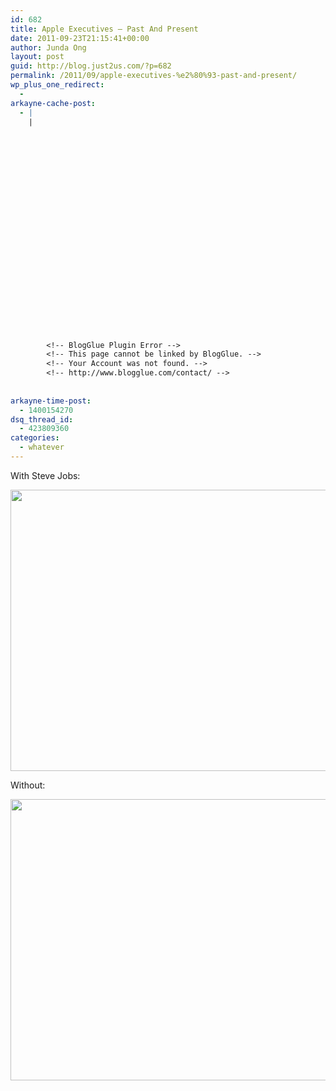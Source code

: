 ```yaml
---
id: 682
title: Apple Executives – Past And Present
date: 2011-09-23T21:15:41+00:00
author: Junda Ong
layout: post
guid: http://blog.just2us.com/?p=682
permalink: /2011/09/apple-executives-%e2%80%93-past-and-present/
wp_plus_one_redirect:
  - 
arkayne-cache-post:
  - |
    |
        
        
        
        
        
        
        
        
        
        
        
        
        
        
        
        
        
        
        
        
        
        
        
        <!-- BlogGlue Plugin Error -->
        <!-- This page cannot be linked by BlogGlue. -->
        <!-- Your Account was not found. -->
        <!-- http://www.blogglue.com/contact/ -->
        
        
arkayne-time-post:
  - 1400154270
dsq_thread_id:
  - 423809360
categories:
  - whatever
---
```

<p style="text-align: left;">
  With Steve Jobs:
</p>

<p style="text-align: left;">
  <a href="http://blog.just2us.com/wp-content/uploads/2011/09/apple-past.png" onclick="__gaTracker('send', 'event', 'outbound-article', 'http://blog.just2us.com/wp-content/uploads/2011/09/apple-past.png', '');"><img title="apple past executes with Steve Jobs" src="http://blog.just2us.com/wp-content/uploads/2011/09/apple-past.png" alt="" width="600" height="450" /></a>
</p>

<p style="text-align: left;">
  Without:
</p>

<p style="text-align: left;">
  <a href="http://blog.just2us.com/wp-content/uploads/2011/09/apple-present.png" onclick="__gaTracker('send', 'event', 'outbound-article', 'http://blog.just2us.com/wp-content/uploads/2011/09/apple-present.png', '');"><img title="apple present with tim cook" src="http://blog.just2us.com/wp-content/uploads/2011/09/apple-present-1024x822.png" alt="" width="600" height="450" /></a><a href="http://blog.just2us.com/wp-content/uploads/2011/09/apple-present.png" onclick="__gaTracker('send', 'event', 'outbound-article', 'http://blog.just2us.com/wp-content/uploads/2011/09/apple-present.png', '\n');"><br /> </a>
</p>

<div style="font-size:0px;height:0px;line-height:0px;margin:0;padding:0;clear:both">
</div>